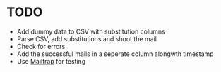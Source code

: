 # TODO

- Add dummy data to CSV with substitution columns
- Parse CSV, add substitutions and shoot the mail
- Check for errors
- Add the successful mails in a seperate column alongwth timestamp
- Use [Mailtrap](https://mailtrap.io) for testing
